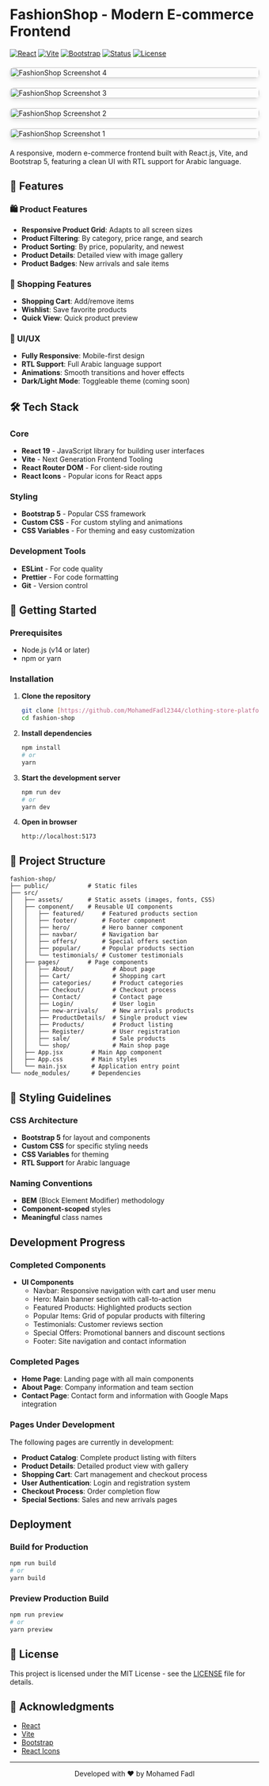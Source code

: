 # FashionShop - Modern E-commerce Frontend

[![React](https://img.shields.io/badge/React-19.x-blue)](https://reactjs.org/)
[![Vite](https://img.shields.io/badge/Vite-4.x-646CFF)](https://vitejs.dev/)
[![Bootstrap](https://img.shields.io/badge/Bootstrap-5.x-7952B3)](https://getbootstrap.com/)
[![Status](https://img.shields.io/badge/Status-In%20Development-yellow)](https://github.com/MohamedFadl2344/clothing-store-platform.git)
[![License](https://img.shields.io/badge/License-MIT-green)](LICENSE)

<div style="display: grid; grid-template-columns: repeat(auto-fit, minmax(300px, 1fr)); gap: 20px; margin: 20px 0;">
  <img src="./src/assets/image/screenshot4.png" alt="FashionShop Screenshot 4" style="width: 100%; border-radius: 8px; box-shadow: 0 4px 8px rgba(0,0,0,0.1);" />
  <img src="./src/assets/image/screenshot3.png" alt="FashionShop Screenshot 3" style="width: 100%; border-radius: 8px; box-shadow: 0 4px 8px rgba(0,0,0,0.1);" />
  <img src="./src/assets/image/screenshot2.png" alt="FashionShop Screenshot 2" style="width: 100%; border-radius: 8px; box-shadow: 0 4px 8px rgba(0,0,0,0.1);" />
  <img src="./src/assets/image/screenshot1.png" alt="FashionShop Screenshot 1" style="width: 100%; border-radius: 8px; box-shadow: 0 4px 8px rgba(0,0,0,0.1);" />
  
</div>

A responsive, modern e-commerce frontend built with React.js, Vite, and Bootstrap 5, featuring a clean UI with RTL support for Arabic language.

## 🌟 Features

### 🛍️ Product Features
- **Responsive Product Grid**: Adapts to all screen sizes
- **Product Filtering**: By category, price range, and search
- **Product Sorting**: By price, popularity, and newest
- **Product Details**: Detailed view with image gallery
- **Product Badges**: New arrivals and sale items

### 🛒 Shopping Features
- **Shopping Cart**: Add/remove items
- **Wishlist**: Save favorite products
- **Quick View**: Quick product preview

### 🎨 UI/UX
- **Fully Responsive**: Mobile-first design
- **RTL Support**: Full Arabic language support
- **Animations**: Smooth transitions and hover effects
- **Dark/Light Mode**: Toggleable theme (coming soon)

## 🛠️ Tech Stack

### Core
- **React 19** - JavaScript library for building user interfaces
- **Vite** - Next Generation Frontend Tooling
- **React Router DOM** - For client-side routing
- **React Icons** - Popular icons for React apps

### Styling
- **Bootstrap 5** - Popular CSS framework
- **Custom CSS** - For custom styling and animations
- **CSS Variables** - For theming and easy customization

### Development Tools
- **ESLint** - For code quality
- **Prettier** - For code formatting
- **Git** - Version control

## 🚀 Getting Started

### Prerequisites
- Node.js (v14 or later)
- npm or yarn

### Installation

1. **Clone the repository**
   ```bash
   git clone [https://github.com/MohamedFadl2344/clothing-store-platform.git]
   cd fashion-shop
   ```

2. **Install dependencies**
   ```bash
   npm install
   # or
   yarn
   ```

3. **Start the development server**
   ```bash
   npm run dev
   # or
   yarn dev
   ```

4. **Open in browser**
   ```
   http://localhost:5173
   ```

## 📁 Project Structure

```
fashion-shop/
├── public/           # Static files
├── src/
│   ├── assets/       # Static assets (images, fonts, CSS)
│   ├── component/    # Reusable UI components
│   │   ├── featured/     # Featured products section
│   │   ├── footer/       # Footer component
│   │   ├── hero/         # Hero banner component
│   │   ├── navbar/       # Navigation bar
│   │   ├── offers/       # Special offers section
│   │   ├── popular/      # Popular products section
│   │   └── testimonials/ # Customer testimonials
│   ├── pages/        # Page components
│   │   ├── About/           # About page
│   │   ├── Cart/            # Shopping cart
│   │   ├── categories/      # Product categories
│   │   ├── Checkout/        # Checkout process
│   │   ├── Contact/         # Contact page
│   │   ├── Login/           # User login
│   │   ├── new-arrivals/    # New arrivals products
│   │   ├── ProductDetails/  # Single product view
│   │   ├── Products/        # Product listing
│   │   ├── Register/        # User registration
│   │   ├── sale/            # Sale products
│   │   └── shop/            # Main shop page
│   ├── App.jsx        # Main App component
│   ├── App.css        # Main styles
│   └── main.jsx       # Application entry point
└── node_modules/      # Dependencies
```

## 🎨 Styling Guidelines

### CSS Architecture
- **Bootstrap 5** for layout and components
- **Custom CSS** for specific styling needs
- **CSS Variables** for theming
- **RTL Support** for Arabic language

### Naming Conventions
- **BEM** (Block Element Modifier) methodology
- **Component-scoped** styles
- **Meaningful** class names

## Development Progress

### Completed Components
- **UI Components**
  - Navbar: Responsive navigation with cart and user menu
  - Hero: Main banner section with call-to-action
  - Featured Products: Highlighted products section
  - Popular Items: Grid of popular products with filtering
  - Testimonials: Customer reviews section
  - Special Offers: Promotional banners and discount sections
  - Footer: Site navigation and contact information

### Completed Pages
- **Home Page**: Landing page with all main components
- **About Page**: Company information and team section
- **Contact Page**: Contact form and information with Google Maps integration

### Pages Under Development
The following pages are currently in development:
- **Product Catalog**: Complete product listing with filters
- **Product Details**: Detailed product view with gallery
- **Shopping Cart**: Cart management and checkout process
- **User Authentication**: Login and registration system
- **Checkout Process**: Order completion flow
- **Special Sections**: Sales and new arrivals pages

## Deployment

### Build for Production
```bash
npm run build
# or
yarn build
```

### Preview Production Build
```bash
npm run preview
# or
yarn preview
```

## 📝 License

This project is licensed under the MIT License - see the [LICENSE](LICENSE) file for details.

## 🙏 Acknowledgments

- [React](https://reactjs.org/)
- [Vite](https://vitejs.dev/)
- [Bootstrap](https://getbootstrap.com/)
- [React Icons](https://react-icons.github.io/react-icons/)

---

<div align="center">
  Developed with ❤️ by Mohamed Fadl
</div>
